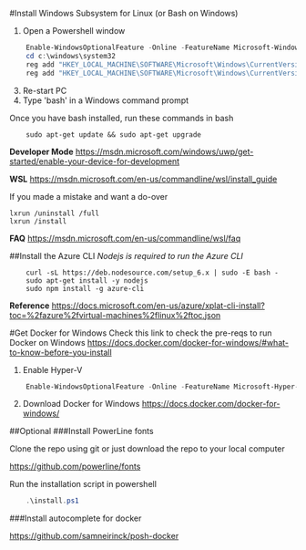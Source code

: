 #Install Windows Subsystem for Linux (or Bash on Windows)
1. Open a Powershell window
```PowerShell
    Enable-WindowsOptionalFeature -Online -FeatureName Microsoft-Windows-Subsystem-Linux
    cd c:\windows\system32
    reg add "HKEY_LOCAL_MACHINE\SOFTWARE\Microsoft\Windows\CurrentVersion\AppModelUnlock" /t REG_DWORD /f /v "AllowDevelopmentWithoutDevLicense" /d "1"
    reg add "HKEY_LOCAL_MACHINE\SOFTWARE\Microsoft\Windows\CurrentVersion\AppModelUnlock" /t REG_DWORD /f /v "AllowAllTrustedApps" /d "1"
```    
3. Re-start PC
4. Type 'bash' in a Windows command prompt

Once you have bash installed, run these commands in bash
```Shell
    sudo apt-get update && sudo apt-get upgrade
```
**Developer Mode** https://msdn.microsoft.com/windows/uwp/get-started/enable-your-device-for-development

**WSL** https://msdn.microsoft.com/en-us/commandline/wsl/install_guide

If you made a mistake and want a do-over

    lxrun /uninstall /full
    lxrun /install
    
**FAQ** https://msdn.microsoft.com/en-us/commandline/wsl/faq

##Install the Azure CLI
*Nodejs is required to run the Azure CLI*
```Shell
    curl -sL https://deb.nodesource.com/setup_6.x | sudo -E bash -
    sudo apt-get install -y nodejs
    sudo npm install -g azure-cli
```
**Reference** https://docs.microsoft.com/en-us/azure/xplat-cli-install?toc=%2fazure%2fvirtual-machines%2flinux%2ftoc.json

#Get Docker for Windows
Check this link to check the pre-reqs to run Docker on Windows https://docs.docker.com/docker-for-windows/#what-to-know-before-you-install

1. Enable Hyper-V
```PowerShell
    Enable-WindowsOptionalFeature -Online -FeatureName Microsoft-Hyper-V -All
```    
2. Download Docker for Windows https://docs.docker.com/docker-for-windows/

##Optional
###Install PowerLine fonts

Clone the repo using git or just download the repo to your local computer

https://github.com/powerline/fonts

Run the installation script in powershell

```PowerShell
    .\install.ps1
```
###Install autocomplete for docker

https://github.com/samneirinck/posh-docker


